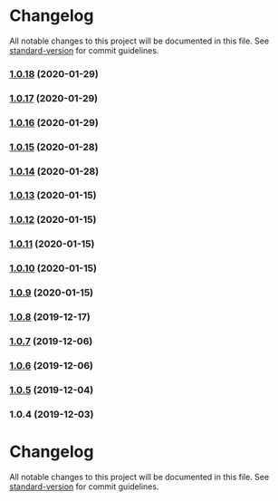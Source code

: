 # Changelog

All notable changes to this project will be documented in this file. See [standard-version](https://github.com/conventional-changelog/standard-version) for commit guidelines.

### [1.0.18](https://github.com/sologenic/sologenic-xrpl-stream-js/compare/v1.0.17...v1.0.18) (2020-01-29)



### [1.0.17](https://github.com/sologenic/sologenic-xrpl-stream-js/compare/v1.0.16...v1.0.17) (2020-01-29)



### [1.0.16](https://github.com/sologenic/sologenic-xrpl-stream-js/compare/v1.0.15...v1.0.16) (2020-01-29)



### [1.0.15](https://github.com/sologenic/sologenic-xrpl-stream-js/compare/v1.0.14...v1.0.15) (2020-01-28)



### [1.0.14](https://github.com/sologenic/sologenic-xrpl-stream-js/compare/v1.0.13...v1.0.14) (2020-01-28)



### [1.0.13](https://github.com/sologenic/sologenic-xrpl-stream-js/compare/v1.0.12...v1.0.13) (2020-01-15)



### [1.0.12](https://github.com/sologenic/sologenic-xrpl-stream-js/compare/v1.0.11...v1.0.12) (2020-01-15)



### [1.0.11](https://github.com/sologenic/sologenic-xrpl-stream-js/compare/v1.0.10...v1.0.11) (2020-01-15)



### [1.0.10](https://github.com/sologenic/sologenic-xrpl-stream-js/compare/v1.0.9...v1.0.10) (2020-01-15)



### [1.0.9](https://github.com/sologenic/sologenic-xrpl-stream-js/compare/v1.0.8...v1.0.9) (2020-01-15)



### [1.0.8](https://github.com/sologenic/sologenic-xrpl-stream-js/compare/v1.0.7...v1.0.8) (2019-12-17)



### [1.0.7](https://github.com/sologenic/sologenic-xrpl-stream-js/compare/v1.0.6...v1.0.7) (2019-12-06)



### [1.0.6](https://github.com/sologenic/sologenic-xrpl-stream-js/compare/v1.0.5...v1.0.6) (2019-12-06)



### [1.0.5](https://github.com/sologenic/sologenic-xrpl-stream-js/compare/v1.0.4...v1.0.5) (2019-12-04)



### 1.0.4 (2019-12-03)



# Changelog

All notable changes to this project will be documented in this file. See [standard-version](https://github.com/conventional-changelog/standard-version) for commit guidelines.
